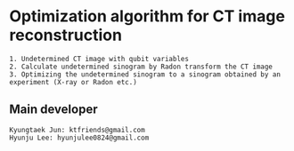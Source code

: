 # Optimization algorithm for CT image reconstruction
```
1. Undetermined CT image with qubit variables
2. Calculate undetermined sinogram by Radon transform the CT image
3. Optimizing the undetermined sinogram to a sinogram obtained by an experiment (X-ray or Radon etc.)
```

## Main developer
```
Kyungtaek Jun: ktfriends@gmail.com
Hyunju Lee: hyunjulee0824@gmail.com
```

